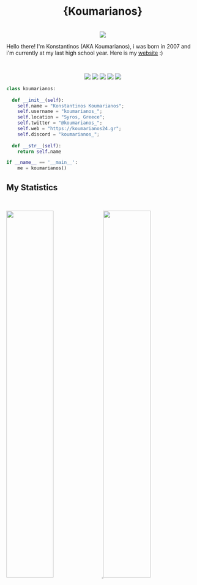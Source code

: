 <h1 align="center">
  <b>{Koumarianos}</b>
</h1>
<p align="center"><br>
    <a href="https://discord.com/users/753360628399472711">
      <img src="https://lanyard.cnrad.dev/api/753360628399472711"/>
       </a>
    </p>

Hello there! I'm Konstantinos (AKA Koumarianos), i was born in 2007 and i'm currently at my last high school year.
Here is my <a href="https://koumarianos24.gr"> website</a> :)

<br>

<p>
<div align="center">
  <img src="https://img.shields.io/badge/-HTML-c58545?style=for-the-badge&logo=html5&logoColor=c58545&labelColor=282828">
  <img src="https://img.shields.io/badge/-CSS-d1a01f?style=for-the-badge&logo=css3&logoColor=d1a01f&labelColor=282828">
  <img src="https://img.shields.io/badge/-Lua-98b982?style=for-the-badge&logo=lua&logoColor=98b982&labelColor=282828">
  <img src="https://img.shields.io/badge/-JavaScript-98b982?style=for-the-badge&logo=javascript&logoColor=98b982&labelColor=282828">
  <img src="https://img.shields.io/badge/-TypeScript-98b982?style=for-the-badge&logo=typescript&logoColor=98b982&labelColor=282828">
</div>


```python
class koumarianos:
    
  def __init__(self):
    self.name = "Konstantinos Koumarianos";
    self.username = "koumarianos_";
    self.location = "Syros, Greece";
    self.twitter = "@koumarianos_";
    self.web = "https://koumarianos24.gr";
    self.discord = "koumarianos_";
  
  def __str__(self):
    return self.name

if __name__ == '__main__':
    me = koumarianos()
```

<!--
<div align="center">
  <a href="[https://r3fl3x.tk](https://dag.killyourself.lol)">
    <img src="https://spotify-readme-theta-virid.vercel.app/api?scan=true&theme=dark" width="240px">
  </a>
</div>
-->

## My Statistics

<br/>
<p align="left">
  <a href="https://koumarianos24.gr">
  <img width="49.5%" src="https://github-readme-stats.vercel.app/api?username=Koumarianos&show_icons=true&theme=gruvbox&hide_border=true" />
    <img width="49.5%" src="https://github-readme-streak-stats.herokuapp.com/?user=Koumarianos&theme=gruvbox&hide_border=true" />
  </a>
</p>
<br>
